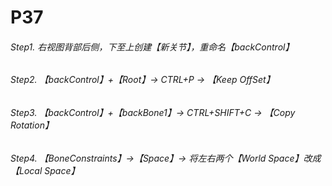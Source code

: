 # P37

###### Step1. 右视图背部后侧，下至上创建【新关节】，重命名【backControl】

###### Step2. 【backControl】+【Root】-> CTRL+P -> 【Keep OffSet】

###### Step3. 【backControl】+【backBone1】-> CTRL+SHIFT+C -> 【Copy Rotation】

###### Step4. 【BoneConstraints】->【Space】-> 将左右两个【World Space】改成【Local Space】
